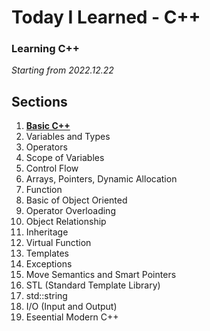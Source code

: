 # Today I Learned - C++

### Learning C++

_Starting from 2022.12.22_

## Sections
1. [**Basic C++**](https://github.com/wani-ham/TIL_cpp/tree/main/Basic%20Cpp)
1. Variables and Types
1. Operators
1. Scope of Variables
1. Control Flow
1. Arrays, Pointers, Dynamic Allocation
1. Function
1. Basic of Object Oriented
1. Operator Overloading
1. Object Relationship
1. Inheritage
1. Virtual Function
1. Templates
1. Exceptions
1. Move Semantics and Smart Pointers
1. STL (Standard Template Library)
1. std::string
1. I/O (Input and Output)
1. Eseential Modern C++

